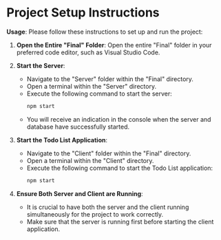 # Project Setup Instructions

**Usage**: Please follow these instructions to set up and run the project:

1. **Open the Entire "Final" Folder**: 
   Open the entire "Final" folder in your preferred code editor, such as Visual Studio Code.

2. **Start the Server**:
   - Navigate to the "Server" folder within the "Final" directory.
   - Open a terminal within the "Server" directory.
   - Execute the following command to start the server:
     ```bash
     npm start
     ```
   - You will receive an indication in the console when the server and database have successfully started.

3. **Start the Todo List Application**:
   - Navigate to the "Client" folder within the "Final" directory.
   - Open a terminal within the "Client" directory.
   - Execute the following command to start the Todo List application:
     ```bash
     npm start
     ```
   
4. **Ensure Both Server and Client are Running**:
   - It is crucial to have both the server and the client running simultaneously for the project to work correctly.
   - Make sure that the server is running first before starting the client application.

